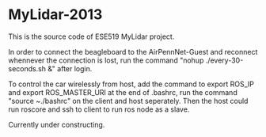 MyLidar-2013
============
This is the source code of ESE519 MyLidar project.

In order to connect the beagleboard to the AirPennNet-Guest and reconnect whennever the connection is lost, run the command "nohup ./every-30-seconds.sh &" after login.

To control the car wirelessly from host, add the command to export ROS_IP and export ROS_MASTER_URI at the end of .bashrc, run the command "source ~./bashrc" on the client and host seperately. Then the host could run roscore and ssh to client to run ros node as a slave.

Currently under constructing.
